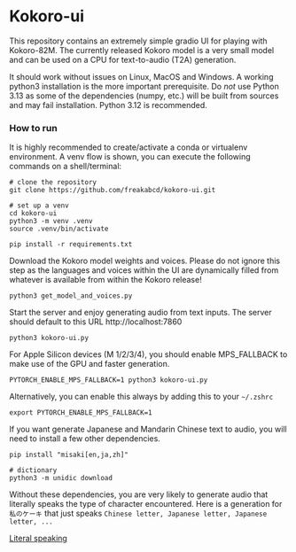 # Kokoro-ui

This repository contains an extremely simple gradio UI for playing with Kokoro-82M. The currently released Kokoro model is a very small model and can be used on a CPU for text-to-audio (T2A) generation.

It should work without issues on Linux, MacOS and Windows. A working python3 installation is the more important prerequisite. Do *not* use Python 3.13 as some of the dependencies (numpy, etc.) will be built from sources and may fail installation. Python 3.12 is recommended.

### How to run
It is highly recommended to create/activate a conda or virtualenv environment. A venv flow is shown, you can execute the following commands on a shell/terminal:

```
# clone the repository
git clone https://github.com/freakabcd/kokoro-ui.git

# set up a venv
cd kokoro-ui
python3 -m venv .venv
source .venv/bin/activate

pip install -r requirements.txt
```

Download the Kokoro model weights and voices. Please do not ignore this step as the languages and voices within the UI are dynamically filled from whatever is available from within the Kokoro release!

```
python3 get_model_and_voices.py
```

Start the server and enjoy generating audio from text inputs. The server should default to this URL http://localhost:7860

```
python3 kokoro-ui.py
```

For Apple Silicon devices (M 1/2/3/4), you should enable MPS_FALLBACK to make use of the GPU and faster generation.

```
PYTORCH_ENABLE_MPS_FALLBACK=1 python3 kokoro-ui.py
```

Alternatively, you can enable this always by adding this to your `~/.zshrc`
```
export PYTORCH_ENABLE_MPS_FALLBACK=1
```

If you want generate Japanese and Mandarin Chinese text to audio, you will need to install a few other dependencies.

```
pip install "misaki[en,ja,zh]"

# dictionary
python3 -m unidic download
```

Without these dependencies, you are very likely to generate audio that literally speaks the type of character encountered. Here is a generation for `私のケーキ` that just speaks `Chinese letter, Japanese letter, Japanese letter, ...`

[Literal speaking](https://cdn.jsdelivr.net/gh/freakabcd/kokoro-ui/cj_nodeps.mp3)
